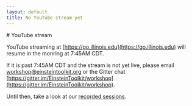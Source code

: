 ```yaml
---
layout: default
title: No YouTube stream yet
---
```


<div class="container-fluid" markdown="1">
# YouTube stream

YouTube streaming at [https://go.illinois.edu](https://go.illinois.edu) will
resume in the monring at 7:45AM CDT.

If it is past 7:45AM CDT and the stream is not yet live, please email
[workshop@einsteintoolkit.org](mailto:workshop@einsteintoolkit.org) or the
Gitter chat
[https://gitter.im/EinsteinToolkit/workshop](https://gitter.im/EinsteinToolkit/workshop).

Until then, take a look at our [recorded sessions](https://youtube.com/playlist?list=PLRxi-yB7cTGfIPyQLSNulydOAPSPHN2Hc).

</div>
